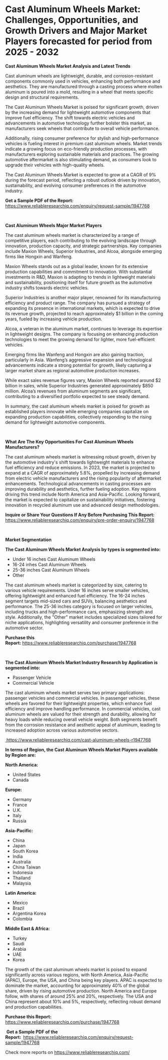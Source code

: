 <p><h1>Cast Aluminum Wheels Market: Challenges, Opportunities, and Growth Drivers and Major Market Players forecasted for period from 2025 - 2032</h1></p><p><strong>Cast Aluminum Wheels Market Analysis and Latest Trends</strong></p>
<p><p>Cast aluminum wheels are lightweight, durable, and corrosion-resistant components commonly used in vehicles, enhancing both performance and aesthetics. They are manufactured through a casting process where molten aluminum is poured into a mold, resulting in a wheel that meets specific design and structural requirements.</p><p>The Cast Aluminum Wheels Market is poised for significant growth, driven by the increasing demand for lightweight automotive components that improve fuel efficiency. The shift towards electric vehicles and advancements in automotive technology further bolster this market, as manufacturers seek wheels that contribute to overall vehicle performance.</p><p>Additionally, rising consumer preference for stylish and high-performance vehicles is fueling interest in premium cast aluminum wheels. Market trends indicate a growing focus on eco-friendly production processes, with manufacturers exploring sustainable materials and practices. The growing automotive aftermarket is also stimulating demand, as consumers look to upgrade their vehicles with high-quality wheels.</p><p>The Cast Aluminum Wheels Market is expected to grow at a CAGR of 9% during the forecast period, reflecting a robust outlook driven by innovation, sustainability, and evolving consumer preferences in the automotive industry.</p></p>
<p><strong>Get a Sample PDF of the Report:&nbsp;</strong> <a href="https://www.reliableresearchiq.com/enquiry/request-sample/1947768?utm_campaign=2318&utm_medium=2&utm_source=Github&utm_content=ia&utm_term=30032025&utm_id=cast-aluminum-wheels">https://www.reliableresearchiq.com/enquiry/request-sample/1947768</a></p>
<p>&nbsp;</p>
<p><strong>Cast Aluminum Wheels Major Market Players</strong></p>
<p><p>The cast aluminum wheels market is characterized by a range of competitive players, each contributing to the evolving landscape through innovation, production capacity, and strategic partnerships. Key companies include Maxion Wheels, Superior Industries, and Alcoa, alongside emerging firms like Hongxin and Wanfeng.</p><p>Maxion Wheels stands out as a global leader, known for its extensive production capabilities and commitment to innovation. With substantial investments in R&D, Maxion is adapting to trends in lightweight materials and sustainability, positioning itself for future growth as the automotive industry shifts towards electric vehicles.</p><p>Superior Industries is another major player, renowned for its manufacturing efficiency and product range. The company has pursued a strategy of expanding its presence in international markets, which is expected to drive its revenue growth, projected to reach approximately $1 billion in the coming years, fueled by increasing vehicle production.</p><p>Alcoa, a veteran in the aluminum market, continues to leverage its expertise in lightweight designs. The company is focusing on enhancing production technologies to meet the growing demand for lighter, more fuel-efficient vehicles.</p><p>Emerging firms like Wanfeng and Hongxin are also gaining traction, particularly in Asia. Wanfeng’s aggressive expansion and technological advancements indicate a strong potential for growth, likely capturing a larger market share as regional automotive production increases.</p><p>While exact sales revenue figures vary, Maxion Wheels reported around $2 billion in sales, while Superior Industries generated approximately $850 million. Alcoa’s revenues from aluminum segments are significant, contributing to a diversified portfolio expected to see steady demand.</p><p>In summary, the cast aluminum wheels market is poised for growth as established players innovate while emerging companies capitalize on expanding production capabilities, collectively responding to the rising demand for lightweight automotive components.</p></p>
<p>&nbsp;</p>
<p><strong>What Are The Key Opportunities For Cast Aluminum Wheels Manufacturers?</strong></p>
<p><p>The cast aluminum wheels market is witnessing robust growth, driven by the automotive industry's shift towards lightweight materials to enhance fuel efficiency and reduce emissions. In 2023, the market is projected to expand at a CAGR of approximately 5.8%, propelled by increasing demand from electric vehicle manufacturers and the rising popularity of aftermarket enhancements. Technological advancements in casting processes are improving durability and aesthetics, further fueling adoption. Key regions driving this trend include North America and Asia-Pacific. Looking forward, the market is expected to capitalize on sustainability initiatives, fostering innovation in recycled aluminum use and advanced design methodologies.</p></p>
<p><strong>Inquire or Share Your Questions If Any Before Purchasing This Report:</strong> <a href="https://www.reliableresearchiq.com/enquiry/pre-order-enquiry/1947768?utm_campaign=2318&utm_medium=2&utm_source=Github&utm_content=ia&utm_term=30032025&utm_id=cast-aluminum-wheels">https://www.reliableresearchiq.com/enquiry/pre-order-enquiry/1947768</a></p>
<p>&nbsp;</p>
<p><strong>Market Segmentation</strong></p>
<p><strong>The Cast Aluminum Wheels Market Analysis by types is segmented into:</strong></p>
<p><ul><li>Under 16 inches Cast Aluminum Wheels</li><li>16-24 inhes Cast Aluminum Wheels</li><li>25-36 inches Cast Aluminum Wheels</li><li>Other</li></ul></p>
<p><p>The cast aluminum wheels market is categorized by size, catering to various vehicle requirements. Under 16 inches serve smaller vehicles, offering lightweight and enhanced fuel efficiency. The 16-24 inches segment targets mid-sized cars and SUVs, balancing aesthetics and performance. The 25-36 inches category is focused on larger vehicles, including trucks and high-performance cars, emphasizing strength and style. Additionally, the "Other" market includes specialized sizes tailored for niche applications, highlighting versatility and consumer preference in the automotive sector.</p></p>
<p><strong>Purchase this Report:&nbsp;</strong><a href="https://www.reliableresearchiq.com/purchase/1947768?utm_campaign=2318&utm_medium=2&utm_source=Github&utm_content=ia&utm_term=30032025&utm_id=cast-aluminum-wheels">https://www.reliableresearchiq.com/purchase/1947768</a></p>
<p>&nbsp;</p>
<p><strong>The Cast Aluminum Wheels Market Industry Research by Application is segmented into:</strong></p>
<p><ul><li>Passenger Vehicle</li><li>Commercial Vehicle</li></ul></p>
<p><p>The cast aluminum wheels market serves two primary applications: passenger vehicles and commercial vehicles. In passenger vehicles, these wheels are favored for their lightweight properties, which enhance fuel efficiency and improve handling performance. In commercial vehicles, cast aluminum wheels are valued for their strength and durability, allowing for heavy loads while reducing overall vehicle weight. Both segments benefit from the corrosion resistance and aesthetic appeal of aluminum, leading to increased adoption across various automotive sectors.</p></p>
<p><a href="https://www.reliableresearchiq.com/cast-aluminum-wheels-r1947768?utm_campaign=2318&utm_medium=2&utm_source=Github&utm_content=ia&utm_term=30032025&utm_id=cast-aluminum-wheels">&nbsp;https://www.reliableresearchiq.com/cast-aluminum-wheels-r1947768</a></p>
<p><strong>In terms of Region, the Cast Aluminum Wheels Market Players available by Region are:</strong></p>
<p>
    <p> <strong> North America: </strong>
        <ul>
            <li>United States</li>
            <li>Canada</li>
        </ul>
        </p> 
    <p> <strong> Europe: </strong>
        <ul>
            <li>Germany</li>
            <li>France</li>
            <li>U.K.</li>
            <li>Italy</li>
            <li>Russia</li>
        </ul>
        </p> 
    <p> <strong> Asia-Pacific: </strong>
        <ul>
            <li>China</li>
            <li>Japan</li>
            <li>South Korea</li>
            <li>India</li>
            <li>Australia</li>
            <li>China Taiwan</li>
            <li>Indonesia</li>
            <li>Thailand</li>
            <li>Malaysia</li>
        </ul>
        </p> 
    <p> <strong> Latin America: </strong>
        <ul>
            <li>Mexico</li>
            <li>Brazil</li>
            <li>Argentina Korea</li>
            <li>Colombia</li>
        </ul>
        </p> 
    <p> <strong> Middle East & Africa: </strong>
        <ul>
            <li>Turkey</li>
            <li>Saudi</li>
            <li>Arabia</li>
            <li>UAE</li>
            <li>Korea</li>
        </ul>
    </p>
    </p>
<p><p>The growth of the cast aluminum wheels market is poised to expand significantly across various regions, with North America, Asia-Pacific (APAC), Europe, the USA, and China being key players. APAC is expected to dominate the market, accounting for approximately 40% of the global share, driven by rising automotive production. North America and Europe follow, with shares of around 25% and 20%, respectively. The USA and China represent about 10% and 5%, respectively, reflecting robust demand and production capabilities.</p></p>
<p><strong>Purchase this Report: </strong><a href="https://www.reliableresearchiq.com/purchase/1947768?utm_campaign=2318&utm_medium=2&utm_source=Github&utm_content=ia&utm_term=30032025&utm_id=cast-aluminum-wheels">https://www.reliableresearchiq.com/purchase/1947768</a></p>
<p>&nbsp;<strong>Get a Sample PDF of the Report:&nbsp;&nbsp;</strong><a href="https://www.reliableresearchiq.com/enquiry/request-sample/1947768?utm_campaign=2318&utm_medium=2&utm_source=Github&utm_content=ia&utm_term=30032025&utm_id=cast-aluminum-wheels">https://www.reliableresearchiq.com/enquiry/request-sample/1947768</a></p>
<p><strong></strong></p>
<p>Check more reports on <a href="https://www.reliableresearchiq.com/?utm_campaign=2318&utm_medium=2&utm_source=Github&utm_content=ia&utm_term=30032025&utm_id=cast-aluminum-wheels">https://www.reliableresearchiq.com/</a></p>